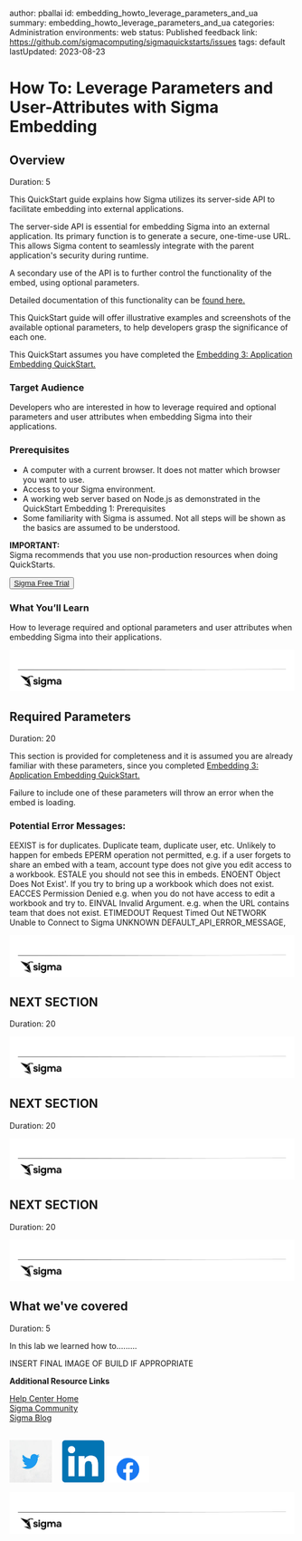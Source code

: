 author: pballai
id: embedding_howto_leverage_parameters_and_ua
summary: embedding_howto_leverage_parameters_and_ua
categories: Administration
environments: web
status: Published
feedback link: https://github.com/sigmacomputing/sigmaquickstarts/issues
tags: default
lastUpdated: 2023-08-23

# How To: Leverage Parameters and User-Attributes with Sigma Embedding
<!-- The above name is what appears on the website and is searchable. -->

## Overview 
Duration: 5 

This QuickStart guide explains how Sigma utilizes its server-side API to facilitate embedding into external applications.

The server-side API is essential for embedding Sigma into an external application. Its primary function is to generate a secure, one-time-use URL. This allows Sigma content to seamlessly integrate with the parent application's security during runtime.

A secondary use of the API is to further control the functionality of the embed, using optional parameters.

Detailed documentation of this functionality can be [found here.](https://help.sigmacomputing.com/hc/en-us/articles/6797945342483-User-Backed-Embedding-#h_01G50PPN275X08R4HJJKAQ6XFV) 

This QuickStart guide will offer illustrative examples and screenshots of the available optional parameters, to help developers grasp the significance of each one.

This QuickStart assumes you have completed the [Embedding 3: Application Embedding QuickStart.](https://quickstarts.sigmacomputing.com/guide/embedding_3_application_embedding/index.html?index=..%2F..index#0)

 ### Target Audience

Developers who are interested in how to leverage required and optional parameters and user attributes when embedding Sigma into their applications.

### Prerequisites

<ul>
  <li>A computer with a current browser. It does not matter which browser you want to use.</li>
  <li>Access to your Sigma environment.</li>
  <li>A working web server based on Node.js as demonstrated in the QuickStart Embedding 1: Prerequisites</li>
  <li>Some familiarity with Sigma is assumed. Not all steps will be shown as the basics are assumed to be understood.</li>
</ul>

<aside class="postive">
<strong>IMPORTANT:</strong><br> Sigma recommends that you use non-production resources when doing QuickStarts.
</aside>

<button>[Sigma Free Trial](https://www.sigmacomputing.com/free-trial/)</button>
  
### What You’ll Learn

How to leverage required and optional parameters and user attributes when embedding Sigma into their applications.

![Footer](assets/sigma_footer.png)
<!-- NOTE: SIGMA LOGO REQUIRED AT END OF EACH ## SECTION -->
<!-- END OF OVERVIEW -->

## Required Parameters
Duration: 20

This section is provided for completeness and it is assumed you are already familiar with these parameters, since you completed [Embedding 3: Application Embedding QuickStart.](https://quickstarts.sigmacomputing.com/guide/embedding_3_application_embedding/index.html?index=..%2F..index#0)

Failure to include one of these parameters will throw an error when the embed is loading. 

### Potential Error Messages:
EEXIST is for duplicates. Duplicate team, duplicate user, etc. Unlikely to happen for embeds
EPERM operation not permitted, e.g.  if a user forgets to share an embed with a team, account type does not give you edit access to a workbook.
ESTALE you should not see this in embeds.
ENOENT Object Does Not Exist'. If you try to bring up a workbook which does not exist.
EACCES Permission Denied e.g. when you do not have access to edit a workbook and try to.
EINVAL Invalid Argument. e.g. when the URL contains team that does not exist.
ETIMEDOUT Request Timed Out
NETWORK Unable to Connect to Sigma
UNKNOWN DEFAULT_API_ERROR_MESSAGE,

![Footer](assets/sigma_footer.png)
<!-- END OF SECTION-->

## **NEXT SECTION**
Duration: 20

![Footer](assets/sigma_footer.png)
<!-- END OF SECTION-->

## **NEXT SECTION**
Duration: 20

![Footer](assets/sigma_footer.png)
<!-- END OF SECTION-->

## **NEXT SECTION**
Duration: 20

![Footer](assets/sigma_footer.png)
<!-- END OF SECTION-->

## What we've covered
Duration: 5

In this lab we learned how to.........

INSERT FINAL IMAGE OF BUILD IF APPROPRIATE

<!-- THE FOLLOWING ADDITIONAL RESOURCES IS REQUIRED AS IS FOR ALL QUICKSTARTS -->
**Additional Resource Links**

[Help Center Home](https://help.sigmacomputing.com/hc/en-us)<br>
[Sigma Community](https://community.sigmacomputing.com/)<br>
[Sigma Blog](https://www.sigmacomputing.com/blog/)<br>
<br>

[<img src="./assets/twitter.jpeg" width="75"/>](https://twitter.com/sigmacomputing)&emsp;
[<img src="./assets/linkedin.png" width="75"/>](https://www.linkedin.com/company/sigmacomputing)
[<img src="./assets/facebook.png" width="75"/>](https://www.facebook.com/sigmacomputing)

![Footer](assets/sigma_footer.png)
<!-- END OF WHAT WE COVERED -->
<!-- END OF QUICKSTART -->
